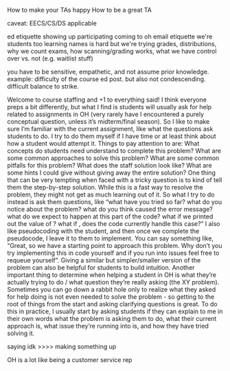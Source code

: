 How to make your TAs happy
How to be a great TA

caveat: EECS/CS/DS applicable

ed etiquette
showing up
participating
coming to oh
email etiquette
we're students too
learning names is hard but we're trying
grades, distributions, why we count exams, how scanning/grading works, what we have control over vs. not (e.g. waitlist stuff)

you have to be sensitive, empathetic, and not assume prior knowledge. example: difficulty of the course ed post. but also not condescending. difficult balance to strike.

Welcome to course staffing and +1 to everything said!
I think everyone preps a bit differently, but what I find is students will usually ask for help related to assignments in OH (very rarely have I encountered a purely conceptual question, unless it’s midterm/final season). So I like to make sure I’m familiar with the current assignment, like what the questions ask students to do. I try to do them myself if I have time or at least think about how a student would attempt it. Things to pay attention to are:
What concepts do students need understand to complete this problem?
What are some common approaches to solve this problem?
What are some common pitfalls for this problem?
What does the staff solution look like?
What are some hints I could give without giving away the entire solution?
One thing that can be very tempting when faced with a tricky question is to kind of tell them the step-by-step solution. While this is a fast way to resolve the problem, they might not get as much learning out of it. So what I try to do instead is ask them questions, like “what have you tried so far? what do you notice about the problem? what do you think caused the error message? what do we expect to happen at this part of the code? what if we printed out the value of <variable>? what if <this edge case scenario happened>, does the code currently handle this case?”
I also like pseudocoding with the student, and then once we complete the pseudocode, I leave it to them to implement. You can say something like, “Great, so we have a starting point to approach this problem. Why don’t you try implementing this in code yourself and if you run into issues feel free to requeue yourself”.
Giving a similar but simpler/smaller version of the problem can also be helpful for students to build intuition.
Another important thing to determine when helping a student in OH is what they’re actually trying to do / what question they’re really asking (the XY problem). Sometimes you can go down a rabbit hole only to realize what they asked for help doing is not even needed to solve the problem - so getting to the root of things from the start and asking clarifying questions is great. To do this in practice, I usually start by asking students if they can explain to me in their own words what the problem is asking them to do, what their current approach is, what issue they’re running into is, and how they have tried solving it.

saying idk >>>> making something up

OH is a lot like being a customer service rep